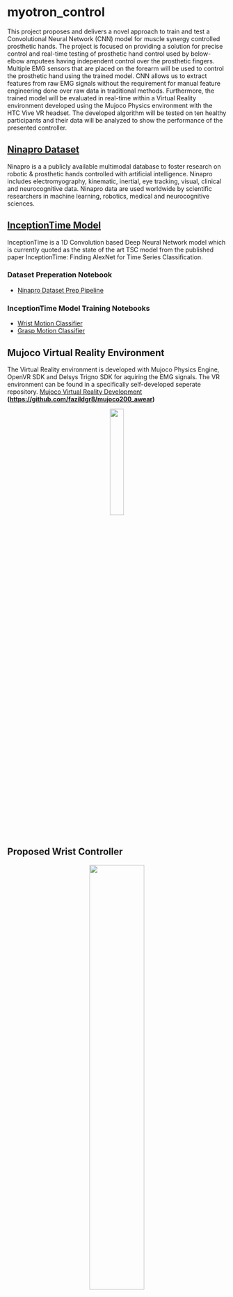 # myotron_control
This project proposes and delivers a novel approach to train and test a Convolutional Neural Network (CNN) model for muscle synergy controlled prosthetic hands. The project is focused on providing a solution for precise control and real-time testing of prosthetic hand control used by below-elbow amputees having independent control over the prosthetic fingers. Multiple EMG sensors that are placed on the forearm will be used to control the prosthetic hand using the trained model. CNN allows us to extract features from raw EMG signals without the requirement for manual feature engineering done over raw data in traditional methods. Furthermore, the trained model will be evaluated in real-time within a Virtual Reality environment developed using the Mujoco Physics environment with the HTC Vive VR headset. The developed algorithm will be tested on ten healthy participants and their data will be analyzed to show the performance of the presented controller.

## [Ninapro Dataset](http://ninaweb.hevs.ch/)
Ninapro is a a publicly available multimodal database to foster research on robotic & prosthetic hands controlled with artificial intelligence. Ninapro includes electromyography, kinematic, inertial, eye tracking, visual, clinical and neurocognitive data. Ninapro data are used worldwide by scientific researchers in machine learning, robotics, medical and neurocognitive sciences.
## [InceptionTime Model](https://arxiv.org/abs/1909.04939)
InceptionTime is a 1D Convolution based Deep Neural Network model which is currently quoted as the state of the art TSC model from the published paper InceptionTime: Finding AlexNet for Time Series Classification.

### Dataset Preperation Notebook 
- [Ninapro Dataset Prep Pipeline](https://github.com/fazildgr8/myotron_control/blob/main/Ninapro_prep.ipynb)
### InceptionTime Model Training Notebooks 
- [Wrist Motion Classifier](https://github.com/fazildgr8/myotron_control/blob/main/emg_classification_inception_wrist.ipynb)
- [Grasp Motion Classifier](https://github.com/fazildgr8/myotron_control/blob/main/emg_classification_inception_grasp.ipynb)

## Mujoco Virtual Reality Environment
The Virtual Reality environment is developed with Mujoco Physics Engine, OpenVR SDK and Delsys Trigno SDK for aquiring the EMG signals. The VR environment can be found in a specifically self-developed seperate repository. [Mujoco Virtual Reality Development](https://github.com/fazildgr8/mujoco200_awear) **(https://github.com/fazildgr8/mujoco200_awear)**
<p align="center">
  <img src="https://github.com/fazildgr8/myotron_control/blob/main/media/mujoco_cap.PNG" width="25%">
</p>

## Proposed Wrist Controller
<p align="center">
  <img src="https://github.com/fazildgr8/myotron_control/blob/main/media/Motion Controll.jpg" width="50%">
</p>

## Current Best Model Accuracies
|            Data Prep            	| Val Accuracy 	| Val Loss 	| Train Accuracy 	| Train Loss 	|
|:-------------------------------:	|:------------:	|----------	|:--------------:	|:----------:	|
| Grasp window=150x8 40 subjects  	|    98.96%    	| 0.43     	|     99.82%     	|    0.004   	|
| Wrist window=150x8 40 subjects   	|    90%       	|          	|                	|            	|
|                                 	|              	|          	|                	|            	|
